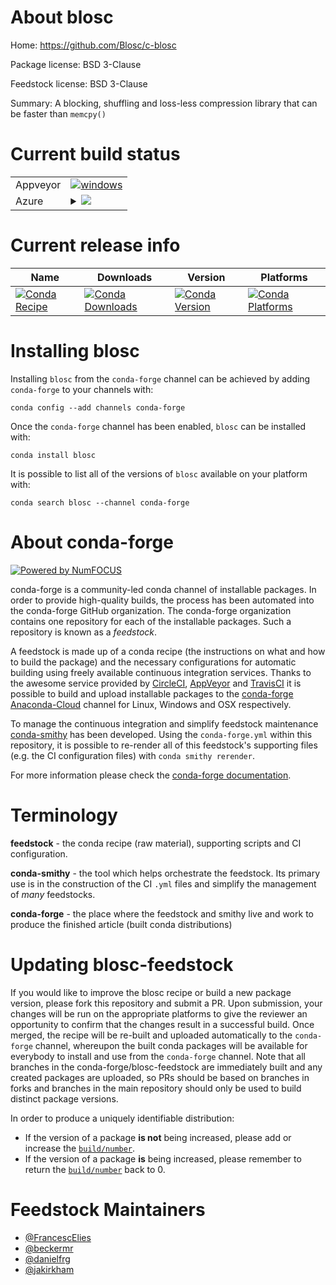 About blosc
===========

Home: https://github.com/Blosc/c-blosc

Package license: BSD 3-Clause

Feedstock license: BSD 3-Clause

Summary: A blocking, shuffling and loss-less compression library that can be faster than `memcpy()`



Current build status
====================


<table><tr>
    <td>Appveyor</td>
    <td>
      <a href="https://ci.appveyor.com/project/conda-forge/blosc-feedstock/branch/master">
        <img alt="windows" src="https://img.shields.io/appveyor/ci/conda-forge/blosc-feedstock/master.svg?label=Windows">
      </a>
    </td>
  </tr>
    
  <tr>
    <td>Azure</td>
    <td>
      <details>
        <summary>
          <a href="https://dev.azure.com/conda-forge/feedstock-builds/_build/latest?definitionId=104&branchName=master">
            <img src="https://dev.azure.com/conda-forge/feedstock-builds/_apis/build/status/blosc-feedstock?branchName=master">
          </a>
        </summary>
        <table>
          <thead><tr><th>Variant</th><th>Status</th></tr></thead>
          <tbody><tr>
              <td>linux</td>
              <td>
                <a href="https://dev.azure.com/conda-forge/feedstock-builds/_build/latest?definitionId=104&branchName=master">
                  <img src="https://dev.azure.com/conda-forge/feedstock-builds/_apis/build/status/blosc-feedstock?branchName=master&jobName=linux&configuration=linux_" alt="variant">
                </a>
              </td>
            </tr><tr>
              <td>linux_aarch64</td>
              <td>
                <a href="https://dev.azure.com/conda-forge/feedstock-builds/_build/latest?definitionId=104&branchName=master">
                  <img src="https://dev.azure.com/conda-forge/feedstock-builds/_apis/build/status/blosc-feedstock?branchName=master&jobName=linux&configuration=linux_aarch64_" alt="variant">
                </a>
              </td>
            </tr><tr>
              <td>linux_ppc64le</td>
              <td>
                <a href="https://dev.azure.com/conda-forge/feedstock-builds/_build/latest?definitionId=104&branchName=master">
                  <img src="https://dev.azure.com/conda-forge/feedstock-builds/_apis/build/status/blosc-feedstock?branchName=master&jobName=linux&configuration=linux_ppc64le_" alt="variant">
                </a>
              </td>
            </tr><tr>
              <td>osx</td>
              <td>
                <a href="https://dev.azure.com/conda-forge/feedstock-builds/_build/latest?definitionId=104&branchName=master">
                  <img src="https://dev.azure.com/conda-forge/feedstock-builds/_apis/build/status/blosc-feedstock?branchName=master&jobName=osx&configuration=osx_" alt="variant">
                </a>
              </td>
            </tr><tr>
              <td>win_c_compilervs2008cxx_compilervs2008</td>
              <td>
                <a href="https://dev.azure.com/conda-forge/feedstock-builds/_build/latest?definitionId=104&branchName=master">
                  <img src="https://dev.azure.com/conda-forge/feedstock-builds/_apis/build/status/blosc-feedstock?branchName=master&jobName=win&configuration=win_c_compilervs2008cxx_compilervs2008" alt="variant">
                </a>
              </td>
            </tr><tr>
              <td>win_c_compilervs2015cxx_compilervs2015</td>
              <td>
                <a href="https://dev.azure.com/conda-forge/feedstock-builds/_build/latest?definitionId=104&branchName=master">
                  <img src="https://dev.azure.com/conda-forge/feedstock-builds/_apis/build/status/blosc-feedstock?branchName=master&jobName=win&configuration=win_c_compilervs2015cxx_compilervs2015" alt="variant">
                </a>
              </td>
            </tr>
          </tbody>
        </table>
      </details>
    </td>
  </tr>
</table>

Current release info
====================

| Name | Downloads | Version | Platforms |
| --- | --- | --- | --- |
| [![Conda Recipe](https://img.shields.io/badge/recipe-blosc-green.svg)](https://anaconda.org/conda-forge/blosc) | [![Conda Downloads](https://img.shields.io/conda/dn/conda-forge/blosc.svg)](https://anaconda.org/conda-forge/blosc) | [![Conda Version](https://img.shields.io/conda/vn/conda-forge/blosc.svg)](https://anaconda.org/conda-forge/blosc) | [![Conda Platforms](https://img.shields.io/conda/pn/conda-forge/blosc.svg)](https://anaconda.org/conda-forge/blosc) |

Installing blosc
================

Installing `blosc` from the `conda-forge` channel can be achieved by adding `conda-forge` to your channels with:

```
conda config --add channels conda-forge
```

Once the `conda-forge` channel has been enabled, `blosc` can be installed with:

```
conda install blosc
```

It is possible to list all of the versions of `blosc` available on your platform with:

```
conda search blosc --channel conda-forge
```


About conda-forge
=================

[![Powered by NumFOCUS](https://img.shields.io/badge/powered%20by-NumFOCUS-orange.svg?style=flat&colorA=E1523D&colorB=007D8A)](http://numfocus.org)

conda-forge is a community-led conda channel of installable packages.
In order to provide high-quality builds, the process has been automated into the
conda-forge GitHub organization. The conda-forge organization contains one repository
for each of the installable packages. Such a repository is known as a *feedstock*.

A feedstock is made up of a conda recipe (the instructions on what and how to build
the package) and the necessary configurations for automatic building using freely
available continuous integration services. Thanks to the awesome service provided by
[CircleCI](https://circleci.com/), [AppVeyor](https://www.appveyor.com/)
and [TravisCI](https://travis-ci.org/) it is possible to build and upload installable
packages to the [conda-forge](https://anaconda.org/conda-forge)
[Anaconda-Cloud](https://anaconda.org/) channel for Linux, Windows and OSX respectively.

To manage the continuous integration and simplify feedstock maintenance
[conda-smithy](https://github.com/conda-forge/conda-smithy) has been developed.
Using the ``conda-forge.yml`` within this repository, it is possible to re-render all of
this feedstock's supporting files (e.g. the CI configuration files) with ``conda smithy rerender``.

For more information please check the [conda-forge documentation](https://conda-forge.org/docs/).

Terminology
===========

**feedstock** - the conda recipe (raw material), supporting scripts and CI configuration.

**conda-smithy** - the tool which helps orchestrate the feedstock.
                   Its primary use is in the construction of the CI ``.yml`` files
                   and simplify the management of *many* feedstocks.

**conda-forge** - the place where the feedstock and smithy live and work to
                  produce the finished article (built conda distributions)


Updating blosc-feedstock
========================

If you would like to improve the blosc recipe or build a new
package version, please fork this repository and submit a PR. Upon submission,
your changes will be run on the appropriate platforms to give the reviewer an
opportunity to confirm that the changes result in a successful build. Once
merged, the recipe will be re-built and uploaded automatically to the
`conda-forge` channel, whereupon the built conda packages will be available for
everybody to install and use from the `conda-forge` channel.
Note that all branches in the conda-forge/blosc-feedstock are
immediately built and any created packages are uploaded, so PRs should be based
on branches in forks and branches in the main repository should only be used to
build distinct package versions.

In order to produce a uniquely identifiable distribution:
 * If the version of a package **is not** being increased, please add or increase
   the [``build/number``](https://conda.io/docs/user-guide/tasks/build-packages/define-metadata.html#build-number-and-string).
 * If the version of a package **is** being increased, please remember to return
   the [``build/number``](https://conda.io/docs/user-guide/tasks/build-packages/define-metadata.html#build-number-and-string)
   back to 0.

Feedstock Maintainers
=====================

* [@FrancescElies](https://github.com/FrancescElies/)
* [@beckermr](https://github.com/beckermr/)
* [@danielfrg](https://github.com/danielfrg/)
* [@jakirkham](https://github.com/jakirkham/)

